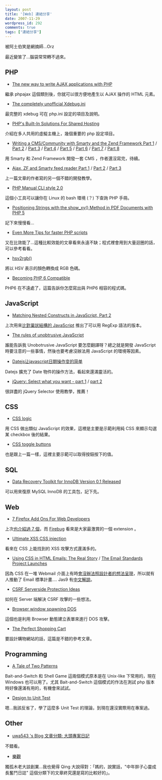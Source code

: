 ```yaml
---
layout: post
title: '[Web] 連結分享'
date: 2007-11-29
wordpress_id: 292
comments: true
tags: ["連結分享"]
---
```


被阿土伯笑是網摘師...Orz

最近變笨了...腦袋常常轉不過來。

<!--more-->

## PHP

* [The new way to write AJAX applications with PHP](http://www.thyphp.com/the-new-way-to-write-ajax-applications-with-php.html)

繼承 phpajax 這個類別後，你就可以很方便地產生以 AJAX 操作的 HTML 元素。

* [The completely unofficial Xdebug.ini](http://gggeek.altervista.org/2007/11/26/the-completely-unofficial-xdebugini/)

最完整的 xdebug 可在 php.ini 設定的項目及說明。

* [PHP's Built-In Solutions For Shared Hosting](http://blog.stuartherbert.com/php/2007/11/27/phps-built-in-solutions-for-shared-hosting/)

介紹在多人共用的虛擬主機上，幾個重要的 php 設定項目。

* [Writing a CMS/Community with Smarty and the Zend Framework Part 1](http://www.prodevtips.com/2007/11/02/writing-a-cms-with-smarty-and-the-zend-framework-part-1/) / [Part 2](http://www.prodevtips.com/2007/11/02/writing-a-cms-with-smarty-and-the-zend-framework-part-2/) / [Part 3](http://www.prodevtips.com/2007/11/05/writing-a-cmscommunity-with-smarty-and-the-zend-framework-part-3/) / [Part 4](http://www.prodevtips.com/2007/11/08/writing-a-cmscommunity-with-smarty-and-the-zend-framework-part-4/) / [Part 5](http://www.prodevtips.com/2007/11/25/writing-a-cmscommunity-with-smarty-and-the-zend-framework-part-5/) / [Part 6](http://www.prodevtips.com/2007/12/07/writing-a-cmscommunity-with-smarty-and-the-zend-framework-part-6/) / [Part 7](http://www.prodevtips.com/2007/12/28/writing-a-cmscommunity-with-smarty-and-the-zend-framework-part-7/) / [Part 8](http://www.prodevtips.com/2008/01/09/writing-a-cmscommunity-with-smarty-and-the-zend-framework-part-8/)

用 Smarty 和 Zend Framework 開發一套 CMS ，作者還沒寫完，待續。

* [Ajax, ZF and Smarty feed reader Part 1](http://www.prodevtips.com/2007/11/07/ajax-zf-and-smarty-feed-reader-part-1/) / [Part 2](http://www.prodevtips.com/2007/11/10/ajax-zf-and-smarty-feed-reader-part-2/) / [Part 3](http://www.prodevtips.com/2007/11/12/ajax-zf-and-smarty-feed-reader-part-3/)

上一篇文章的作者寫的另一個不錯的開發教學。

* [PHP Manual CLI style 2.0](http://www.sitepoint.com/blogs/2007/11/28/php-manual-cli-style-20/)

這個小工具可以讓你在 Linux 的 bash 環境 (？) 下查詢 PHP 手冊。

* [Positioning Strings with the show_xy() Method in PDF Documents with PHP 5](http://www.devshed.com/c/a/PHP/Positioning-Strings-with-the-showxy-Method-in-PDF-Documents-with-PHP-5/)

記下來慢慢看...

* [Even More Tips for faster PHP scripts](http://bitfilm.net/2007/11/27/even-more-tips-for-faster-php-scripts/)

又在比效能了...這種比較效能的文章看來永遠不缺；程式裡會用到大量迴圈的話，可以參考看看。

* [hsv2rgb()](http://blog.bcse.info/hsv2rgb/)

將以 HSV 表示的顏色轉換成 RGB 色碼。

* [Becoming PHP 6 Compatible](http://bitfilm.net/2007/09/21/becoming-php-6-compatible/)

PHP6 在不遠處了，這篇告訴你怎麼寫出與 PHP6 相容的程式碼。



## JavaScript

* [Matching Nested Constructs in JavaScript, Part 2](http://blog.stevenlevithan.com/archives/javascript-match-recursive-regexp)

上次用來[比對巢狀結構的 JavaScript](http://blog.stevenlevithan.com/archives/javascript-match-nested) 推出了可以用 RegExp 語法的版本。

* [The rules of unobtrusive JavaScript](http://www.456bereastreet.com/archive/200711/the_rules_of_unobtrusive_javascript/)

誰能告訴我 Unobotrusive JavaScript 要怎麼翻譯呀？總之就是開發 JavaScript 時要注意的一些事情，然後也要考慮沒辦法用 JavaScript 的環境等因素。

* [Datejs让javascript日期操作变的简单](http://www.i-marco.nl/weblog/archive/2007/11/25/jquery_accordion_menu)

Datejs 擴充了 Date 物件的操作方法，看起來還滿靈活的。

* [jQuery: Select what you want - part 1](http://benjaminsterling.com/2007/11/25/jquery-select-what-you-want-part-1/) / [part 2](http://benjaminsterling.com/2007/11/26/jquery-select-what-you-want-part-2/)

很詳盡的 jQuery  Selector 使用教學，推薦！



## CSS

* [CSS logic](http://www.thespanner.co.uk/2007/11/27/css-logic/)

用 CSS 做出類似 JavaScript 的效果，這裡是主要是示範利用純 CSS 來顯示勾選某 checkbox 後的結果。

* [CSS toggle buttons](http://www.thespanner.co.uk/2007/11/29/css-toggle-buttons/)

也是跟上一篇一樣，這裡主要示範可以取得按鈕按下的值。



## SQL

* [Data Recovery Toolkit for InnoDB Version 0.1 Released](http://www.mysqlperformanceblog.com/2007/11/26/data-recovery-toolkit-for-innodb-version-01-released/)

可以用來復原 MySQL InnoDB 的工具包，記下先。



## Web

* [7 Firefox Add Ons For Web Developers](http://www.colincochrane.com/post/2007/11/7-Firefox-Add-Ons-For-Web-Developers.aspx)

上次[也介紹過 7 個](http://bitfilm.net/2007/11/24/web-developers-7-must-have-firefox-extensions/)，而 [Firebug](http://www.getfirebug.com/) 看來是大家最激賞的一個 extension 。

* [Ultimate XSS CSS injection](http://www.thespanner.co.uk/2007/11/26/ultimate-xss-css-injection/)

看來在 CSS 上能找到的  XSS 攻擊方式還滿多的。

* [Using CSS in HTML Emails: The Real Story](http://css-tricks.com/using-css-in-html-emails-the-real-story/) / [The Email Standards Project Launches](http://www.sitepoint.com/blogs/2007/11/29/the-email-standards-project-launches/)

因為 CSS 在一堆 Webmail 介面上有時[會沒辦法照設計者的想法呈現](http://jas9.blogspot.com/2007/01/html-email.html)，所以就有人推動了 Email 標準計畫.... Jas9 有[中文解說](http://jas9.blogspot.com/2007/11/email-standards-project.html)。

* [CSRF Serverside Protection Ideas](http://www.0x000000.com/?i=484)

如何在 Server 端解決 CSRF 攻擊的一些想法。

* [Browser window spawning DOS](http://www.thespanner.co.uk/2007/11/28/browser-window-spawning-dos/)

這個也是利用 Browser 動態建立表單來進行 DOS 攻擊。

* [The Perfect Shopping Cart](http://www.softwareprojects.com/resources/conversion-traffic-to-cash/t-the-perfect-shopping-cart-1448.html)

要設計購物網站的話，這篇是不錯的參考文章。



## Programming

* [A Tale of Two Patterns](http://www.tigerheron.com/article/2007/11/tale-two-patterns)

Bait-and-Switch 和 Shell Game 這兩個模式原本是在 Unix-like 下常用的，現在 Windows 也可以用了。尤其 Bait-and-Switch 這個模式的作法在測試 php 版本時好像還滿有用的，有機會來試試。

* [Design to Unit Test](http://www.theserverside.com/tt/articles/article.tss?l=DesigntoUnitTest)

嗯...我該反省了，學了這麼多 Unit Test 的理論，到現在還沒實際用在專案過。



## Other

* [uwa543 's Blog   文章分類: 大頭專案日記](http://www.wretch.cc/blog/uwa543&amp;category_id=4125771)

不錯看。

* [樂觀](http://www.wretch.cc/blog/phopicking&amp;article_id=12940352)

獨孤木老大談創業...我也覺得 Qing 大說得對：「媽的，說實話，"中年胖子心靈成長奮鬥日誌" 這個分類下的文章終究還是寫的比較好的」。


